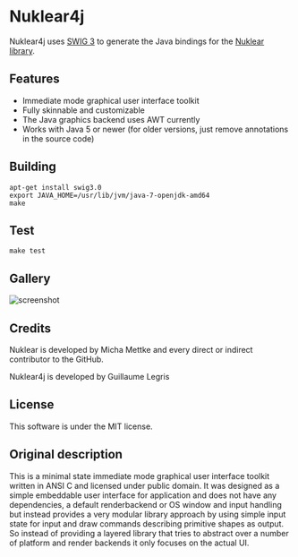 
# Nuklear4j

Nuklear4j uses [SWIG 3](http://www.swig.org) to generate the Java bindings for the [Nuklear library](https://github.com/vurtun/nuklear). 

## Features
- Immediate mode graphical user interface toolkit
- Fully skinnable and customizable
- The Java graphics backend uses AWT currently
- Works with Java 5 or newer (for older versions, just remove annotations in the source code) 

## Building

```
apt-get install swig3.0 
export JAVA_HOME=/usr/lib/jvm/java-7-openjdk-amd64
make
```

## Test

```
make test
```

## Gallery
![screenshot](https://raw.githubusercontent.com/glegris/nuklear4j/master/resources/nuklear_snapshot-19042018.png)

## Credits
Nuklear is developed by Micha Mettke and every direct or indirect contributor to the GitHub.

Nuklear4j is developed by Guillaume Legris

## License
This software is under the MIT license.

## Original description
This is a minimal state immediate mode graphical user interface toolkit
written in ANSI C and licensed under public domain. It was designed as a simple
embeddable user interface for application and does not have any dependencies,
a default renderbackend or OS window and input handling but instead provides a very modular
library approach by using simple input state for input and draw
commands describing primitive shapes as output. So instead of providing a
layered library that tries to abstract over a number of platform and
render backends it only focuses on the actual UI.

